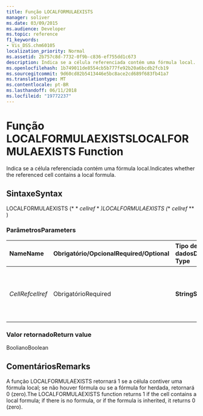 ```yaml
---
title: Função LOCALFORMULAEXISTS
manager: soliver
ms.date: 03/09/2015
ms.audience: Developer
ms.topic: reference
f1_keywords:
- Vis_DSS.chm60105
localization_priority: Normal
ms.assetid: 2b757c8d-7732-0f9b-c836-ef755dd1c673
description: Indica se a célula referenciada contém uma fórmula local.
ms.openlocfilehash: 1b749011de8554cb5b777fe92b20a6bcdb2fcb19
ms.sourcegitcommit: 9d60cd82b5413446e5bc8ace2cd689f683fb41a7
ms.translationtype: MT
ms.contentlocale: pt-BR
ms.lasthandoff: 06/11/2018
ms.locfileid: "19772237"
---
```

# <a name="localformulaexists-function"></a><span data-ttu-id="04a68-103">Função LOCALFORMULAEXISTS</span><span class="sxs-lookup"><span data-stu-id="04a68-103">LOCALFORMULAEXISTS Function</span></span>

<span data-ttu-id="04a68-104">Indica se a célula referenciada contém uma fórmula local.</span><span class="sxs-lookup"><span data-stu-id="04a68-104">Indicates whether the referenced cell contains a local formula.</span></span> 
  
## <a name="syntax"></a><span data-ttu-id="04a68-105">Sintaxe</span><span class="sxs-lookup"><span data-stu-id="04a68-105">Syntax</span></span>

<span data-ttu-id="04a68-106">LOCALFORMULAEXISTS (* * *cellref* * *)</span><span class="sxs-lookup"><span data-stu-id="04a68-106">LOCALFORMULAEXISTS (** *cellref* ** )</span></span> 
  
### <a name="parameters"></a><span data-ttu-id="04a68-107">Parâmetros</span><span class="sxs-lookup"><span data-stu-id="04a68-107">Parameters</span></span>

|<span data-ttu-id="04a68-108">**Name**</span><span class="sxs-lookup"><span data-stu-id="04a68-108">**Name**</span></span>|<span data-ttu-id="04a68-109">**Obrigatório/Opcional**</span><span class="sxs-lookup"><span data-stu-id="04a68-109">**Required/Optional**</span></span>|<span data-ttu-id="04a68-110">**Tipo de dados**</span><span class="sxs-lookup"><span data-stu-id="04a68-110">**Data Type**</span></span>|<span data-ttu-id="04a68-111">**Descrição**</span><span class="sxs-lookup"><span data-stu-id="04a68-111">**Description**</span></span>|
|:-----|:-----|:-----|:-----|
| <span data-ttu-id="04a68-112">_CellRef_</span><span class="sxs-lookup"><span data-stu-id="04a68-112">_cellref_</span></span> <br/> |<span data-ttu-id="04a68-113">Obrigatório</span><span class="sxs-lookup"><span data-stu-id="04a68-113">Required</span></span>  <br/> |<span data-ttu-id="04a68-114">**String**</span><span class="sxs-lookup"><span data-stu-id="04a68-114">**String**</span></span> <br/> | <span data-ttu-id="04a68-115">A célula cuja presença de fórmula você deseja verificar.</span><span class="sxs-lookup"><span data-stu-id="04a68-115">The cell that you want to check for the presence of a formula.</span></span>  <br/> |
   
### <a name="return-value"></a><span data-ttu-id="04a68-116">Valor retornado</span><span class="sxs-lookup"><span data-stu-id="04a68-116">Return value</span></span>

<span data-ttu-id="04a68-117">Booliano</span><span class="sxs-lookup"><span data-stu-id="04a68-117">Boolean</span></span>
  
## <a name="remarks"></a><span data-ttu-id="04a68-118">Comentários</span><span class="sxs-lookup"><span data-stu-id="04a68-118">Remarks</span></span>

<span data-ttu-id="04a68-119">A função LOCALFORMULAEXISTS retornará 1 se a célula contiver uma fórmula local; se não houver fórmula ou se a fórmula for herdada, retornará 0 (zero).</span><span class="sxs-lookup"><span data-stu-id="04a68-119">The LOCALFORMULAEXISTS function returns 1 if the cell contains a local formula; if there is no formula, or if the formula is inherited, it returns 0 (zero).</span></span> 
  

